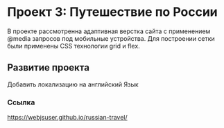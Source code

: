 # Проект 3: Путешествие по России

В проекте рассмотренна адаптивная верстка сайта с применением @media запросов под мобильные устройства. Для построении сетки были применены CSS технологии grid и flex.

## Развитие проекта
Добавить локализацию на английский Язык

### Ссылка 
https://webjsuser.github.io/russian-travel/
